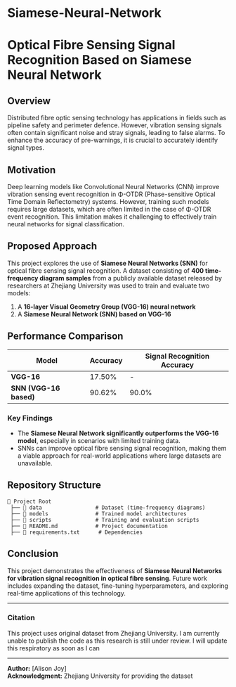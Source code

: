 # Siamese-Neural-Network
# Optical Fibre Sensing Signal Recognition Based on Siamese Neural Network

## Overview
Distributed fibre optic sensing technology has applications in fields such as pipeline safety and perimeter defence. However, vibration sensing signals often contain significant noise and stray signals, leading to false alarms. To enhance the accuracy of pre-warnings, it is crucial to accurately identify signal types.

## Motivation
Deep learning models like Convolutional Neural Networks (CNN) improve vibration sensing event recognition in Φ-OTDR (Phase-sensitive Optical Time Domain Reflectometry) systems. However, training such models requires large datasets, which are often limited in the case of Φ-OTDR event recognition. This limitation makes it challenging to effectively train neural networks for signal classification.

## Proposed Approach
This project explores the use of **Siamese Neural Networks (SNN)** for optical fibre sensing signal recognition. A dataset consisting of **400 time-frequency diagram samples** from a publicly available dataset released by researchers at Zhejiang University was used to train and evaluate two models:
1. A **16-layer Visual Geometry Group (VGG-16) neural network**
2. A **Siamese Neural Network (SNN) based on VGG-16**

## Performance Comparison
| Model | Accuracy | Signal Recognition Accuracy |
|-------|-----------|--------------------------|
| **VGG-16** | 17.50% | - |
| **SNN (VGG-16 based)** | 90.62% | 90.0% |

### Key Findings
- The **Siamese Neural Network significantly outperforms the VGG-16 model**, especially in scenarios with limited training data.
- SNNs can improve optical fibre sensing signal recognition, making them a viable approach for real-world applications where large datasets are unavailable.

## Repository Structure
```
📂 Project Root
 ├── 📁 data                 # Dataset (time-frequency diagrams)
 ├── 📁 models               # Trained model architectures
 ├── 📁 scripts              # Training and evaluation scripts
 ├── 📄 README.md            # Project documentation
 ├── 📄 requirements.txt      # Dependencies
```



## Conclusion
This project demonstrates the effectiveness of **Siamese Neural Networks for vibration signal recognition in optical fibre sensing**. Future work includes expanding the dataset, fine-tuning hyperparameters, and exploring real-time applications of this technology.

---
### Citation
This project uses original dataset from Zhejiang University. I am currently unable to publish the code as this research is still under review. I will update this respiratory as soon as I can

---
**Author:** [Alison Joy]  
**Acknowledgment:** Zhejiang University for providing the dataset

